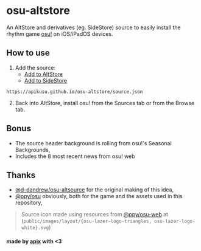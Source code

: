 # osu-altstore

An AltStore and derivatives (eg. SideStore) source to easily install the rhythm game [osu!](https://osu.ppy.sh/) on iOS/iPadOS devices.

## How to use

1. Add the source:
   - [Add to AltStore](altstore://source?url=https://apikusu.github.io/osu-altstore/source.json)
   - [Add to SideStore](sidestore://source?url=https://apikusu.github.io/osu-altstore/source.json)

```
https://apikusu.github.io/osu-altstore/source.json
```

2. Back into AltStore, install osu! from the Sources tab or from the Browse tab.

## Bonus

- The source header background is rolling from osu!'s Seasonal Backgrounds,
- Includes the 8 most recent news from osu! web

## Thanks

- [@d-dandrew/osu-altsource](https://github.com/d-dandrew/osu-altsource) for the original making of this idea,
- [@ppy/osu](https://github.com/ppy/osu) obviously, both for the game and the assets used in this repository,

> Source icon made using resources from [@ppy/osu-web](https://github.com/ppy/osu-web) at (`public/images/layout/{osu-lazer-logo-triangles, osu-lazer-logo-white}.svg`)

#### made by [apix](https://github.com/apix0n/) with <3